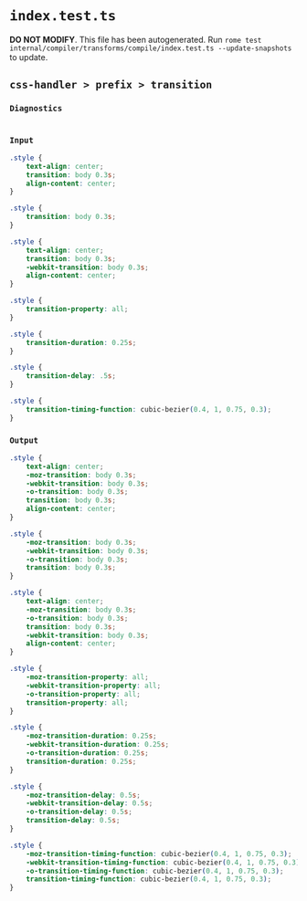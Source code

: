 # `index.test.ts`

**DO NOT MODIFY**. This file has been autogenerated. Run `rome test internal/compiler/transforms/compile/index.test.ts --update-snapshots` to update.

## `css-handler > prefix > transition`

### `Diagnostics`

```

```

### `Input`

```css
.style {
	text-align: center;
	transition: body 0.3s;
	align-content: center;
}

.style {
	transition: body 0.3s;
}

.style {
	text-align: center;
	transition: body 0.3s;
	-webkit-transition: body 0.3s;
	align-content: center;
}

.style {
	transition-property: all;
}

.style {
	transition-duration: 0.25s;
}

.style {
	transition-delay: .5s;
}

.style {
	transition-timing-function: cubic-bezier(0.4, 1, 0.75, 0.3);
}

```

### `Output`

```css
.style {
	text-align: center;
	-moz-transition: body 0.3s;
	-webkit-transition: body 0.3s;
	-o-transition: body 0.3s;
	transition: body 0.3s;
	align-content: center;
}

.style {
	-moz-transition: body 0.3s;
	-webkit-transition: body 0.3s;
	-o-transition: body 0.3s;
	transition: body 0.3s;
}

.style {
	text-align: center;
	-moz-transition: body 0.3s;
	-o-transition: body 0.3s;
	transition: body 0.3s;
	-webkit-transition: body 0.3s;
	align-content: center;
}

.style {
	-moz-transition-property: all;
	-webkit-transition-property: all;
	-o-transition-property: all;
	transition-property: all;
}

.style {
	-moz-transition-duration: 0.25s;
	-webkit-transition-duration: 0.25s;
	-o-transition-duration: 0.25s;
	transition-duration: 0.25s;
}

.style {
	-moz-transition-delay: 0.5s;
	-webkit-transition-delay: 0.5s;
	-o-transition-delay: 0.5s;
	transition-delay: 0.5s;
}

.style {
	-moz-transition-timing-function: cubic-bezier(0.4, 1, 0.75, 0.3);
	-webkit-transition-timing-function: cubic-bezier(0.4, 1, 0.75, 0.3);
	-o-transition-timing-function: cubic-bezier(0.4, 1, 0.75, 0.3);
	transition-timing-function: cubic-bezier(0.4, 1, 0.75, 0.3);
}

```
